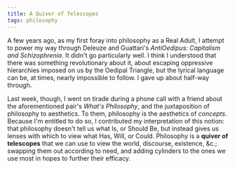 ```yaml
---
title: A Quiver of Telescopes
tags: philosophy
---
```


A few years ago, as my first foray into philosophy as a Real Adult, I
attempt to power my way through Deleuze and Guattari's _AntiOedipus:
Capitalism and Schizophrenia_. It didn't go particularly well. I think
I understood that there was something revolutionary about it, about
escaping oppressive hierarchies imposed on us by the Oedipal Triangle,
but the lyrical language can be, at times, nearly impossible to
follow. I gave up about half-way through.

Last week, though, I went on tirade during a phone call with a friend
about the aforementioned pair's _What's Philosophy_, and the
juxtaposition of philosophy to aesthetics. To them, philosophy is the
aesthetics of _concepts_. Because I'm entitled to do so, I contributed
my interpretation of this notion: that philosophy doesn't tell us what
Is, or Should Be, but instead gives us lenses with which to view what
Has, Will, or Could. Philosophy is a **quiver of telescopes** that we
can use to view the world, discourse, existence, &c.; swapping them
out according to need, and adding cylinders to the ones we use most in
hopes to further their efficacy.
